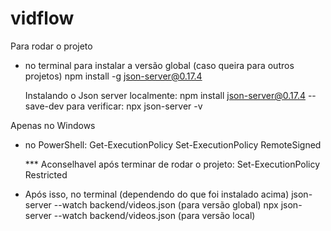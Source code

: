 # vidflow

Para rodar o projeto

- no terminal para instalar a versão global (caso queira para outros projetos)
  npm install -g json-server@0.17.4

  Instalando o Json server localmente:
  npm install json-server@0.17.4 --save-dev
  para verificar:
  npx json-server -v

Apenas no Windows

- no PowerShell:
  Get-ExecutionPolicy
  Set-ExecutionPolicy RemoteSigned

  \*\*\* Aconselhavel após terminar de rodar o projeto:
  Set-ExecutionPolicy Restricted

- Após isso, no terminal (dependendo do que foi instalado acima)
  json-server --watch backend/videos.json (para versão global)
  npx json-server --watch backend/videos.json (para versão local)
